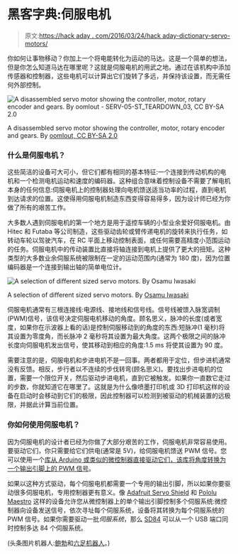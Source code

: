 # 黑客字典:伺服电机

> 原文:[https://hack aday . com/2016/03/24/hack aday-dictionary-servo-motors/](https://hackaday.com/2016/03/24/hackaday-dictionary-servo-motors/)

你如何让事物移动？你加上一个将电能转化为运动的马达。这是一个简单的想法，但是你怎么知道马达在哪里呢？这就是伺服电机的用武之地。通过在该机构中添加传感器和控制器，这些电机可以计算出它们旋转了多远，并保持该设置，而无需任何外部控制。

![A disassembled servo motor showing the controller, motor, rotary encoder and gears. By oomlout - SERV-05-ST_TEARDOWN_03, CC BY-SA 2.0](../Images/cfe300088ad2b42416e25742069a73a2.png)

A disassembled servo motor showing the controller, motor, rotary encoder and gears. By [oomlout, CC BY-SA 2.0](https://commons.wikimedia.org/w/index.php?curid=40552299)

### 什么是伺服电机？

这些简洁的设备可大可小，但它们都有相同的基本特征:一个连接到传动机构的电机和一个检测电机运动和速度的编码器。这种组合意味着控制设备不需要了解电机本身的任何信息:伺服电机上的控制器处理向电机馈送适当功率的过程，直到电机到达请求的位置。这使得用伺服电机制造东西变得容易得多，因为设计师已经为你做了所有的艰苦工作。

大多数人遇到伺服电机的第一个地方是用于遥控车辆的小型业余爱好伺服电机。由 Hitec 和 Futaba 等公司制造，这些驱动齿轮或臂传递电机的旋转来执行任务，如转动车轮以驾驶汽车，在 RC 平面上移动控制表面，或任何需要高精度小范围运动的任务。伺服电机中的传动装置比直接将轴连接到电机上提供了更大的扭矩。这种类型的大多数业余伺服系统被限制在一定的运动范围内(通常为 180 度)，因为位置编码器是一个连接到输出轴的简单电位计。

![A selection of different sized servo motors. By Osamu Iwasaki](../Images/eeb05e64dc2475031eb53de15f3efa8c.png)

A selection of different sized servo motors. By [Osamu Iwasaki](https://www.flickr.com/photos/osamu_iwasaki/4033295521/)

伺服电机通常有三根连接线:电源线、接地线和信号线。信号线被馈入脉宽调制(PWM)信号，该信号决定伺服电机移动的角度。顾名思义，脉冲的长度(或者宽度，如果你在示波器上看的话)是控制伺服移动到的角度的东西:短脉冲(1 毫秒)将其设置为零度角，而长脉冲 2 毫秒将其设置为最大角度。这两个极限之间的脉冲长度向伺服电机发出信号，使其移动到相应的角度:1.5 ms 将使其设置为 90 度。

需要注意的是，伺服电机和步进电机不是一回事。两者都用于定位，但步进机通常没有反馈。相反，步行者以不连续的步伐转弯(顾名思义)。要找出步进电机的位置，需要一个限位开关，然后驱动步进电机，直到它被触发。如果你一直数它走过的步数，你就知道它在哪里了。这就是为什么像喷墨打印机或 3D 打印机这样的设备在启动时会移动到它们的极限，因此控制器可以检测到被驱动的机械装置的远极限，并据此计算当前位置。

### 你如何使用伺服电机？

因为伺服电机的设计者已经为你做了大部分艰苦的工作，伺服电机非常容易使用。要驱动它们，你只需要给它们供电(通常是 5V)，给伺服电机馈送 PWM 信号。您可以使用一个[库从 Arduino 或类似的微控制器直接驱动它们，该库将角度转换为一个输出引脚上的 PWM 信号](https://www.arduino.cc/en/Reference/Servo)。

如果以这种方式驱动，每个伺服电机都需要一个专用的输出引脚，所以如果你要驱动很多伺服电机，专用控制器更有意义。像 [Adafruit Servo Shield](https://www.adafruit.com/products/1411) 和 [Pololu Maestro](https://www.pololu.com/category/12/rc-servo-controllers) 这样的设备允许您从微控制器上的单个输出引脚控制多个伺服系统:微控制器向设备发送信号，依次寻址每个伺服系统，设备将其转换为每个伺服系统的 PWM 信号。如果你需要驱动一批*伺服系统*，那么 [SD84](http://www.robot-electronics.co.uk/htm/sd84tech.htm) 可以从一个 USB 端口同时控制多达 84 个伺服系统。

(头条图片机器人:[鲍勃](https://hackaday.io/project/3736-bob-biped-robot)和[六足机器人](https://hackaday.io/project/3217-hexapod4-spider-robot-instruction-manual)。)